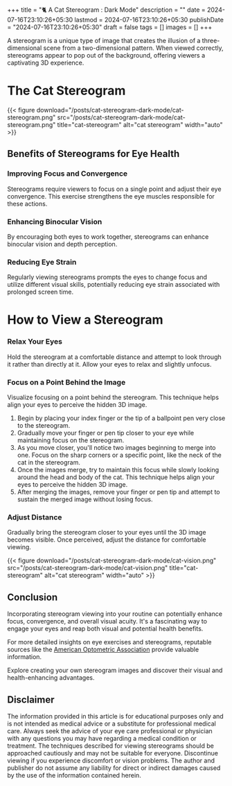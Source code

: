 +++
title = "🐈 A Cat Stereogram : Dark Mode"
description = ""
date = 2024-07-16T23:10:26+05:30
lastmod = 2024-07-16T23:10:26+05:30
publishDate = "2024-07-16T23:10:26+05:30"
draft = false
tags = []
images = []
+++

A stereogram is a unique type of image that creates the illusion of a three-dimensional scene from a two-dimensional pattern. When viewed correctly, stereograms appear to pop out of the background, offering viewers a captivating 3D experience.

# The Cat Stereogram

{{< figure download="/posts/cat-stereogram-dark-mode/cat-stereogram.png" src="/posts/cat-stereogram-dark-mode/cat-stereogram.png" title="cat-stereogram" alt="cat stereogram" width="auto" >}}

## Benefits of Stereograms for Eye Health

### Improving Focus and Convergence

Stereograms require viewers to focus on a single point and adjust their eye convergence. This exercise strengthens the eye muscles responsible for these actions.

### Enhancing Binocular Vision

By encouraging both eyes to work together, stereograms can enhance binocular vision and depth perception.

### Reducing Eye Strain

Regularly viewing stereograms prompts the eyes to change focus and utilize different visual skills, potentially reducing eye strain associated with prolonged screen time.

# How to View a Stereogram

### Relax Your Eyes

Hold the stereogram at a comfortable distance and attempt to look through it rather than directly at it. Allow your eyes to relax and slightly unfocus.

### Focus on a Point Behind the Image

Visualize focusing on a point behind the stereogram. This technique helps align your eyes to perceive the hidden 3D image.

1. Begin by placing your index finger or the tip of a ballpoint pen very close to the stereogram.
2. Gradually move your finger or pen tip closer to your eye while maintaining focus on the stereogram.
3. As you move closer, you'll notice two images beginning to merge into one. Focus on the sharp corners or a specific point, like the neck of the cat in the stereogram.
4. Once the images merge, try to maintain this focus while slowly looking around the head and body of the cat. This technique helps align your eyes to perceive the hidden 3D image.
5. After merging the images, remove your finger or pen tip and attempt to sustain the merged image without losing focus.

### Adjust Distance

Gradually bring the stereogram closer to your eyes until the 3D image becomes visible. Once perceived, adjust the distance for comfortable viewing.

{{< figure download="/posts/cat-stereogram-dark-mode/cat-vision.png" src="/posts/cat-stereogram-dark-mode/cat-vision.png" title="cat-stereogram" alt="cat stereogram" width="auto" >}}

## Conclusion

Incorporating stereogram viewing into your routine can potentially enhance focus, convergence, and overall visual acuity. It's a fascinating way to engage your eyes and reap both visual and potential health benefits.

For more detailed insights on eye exercises and stereograms, reputable sources like the [American Optometric Association](https://www.aoa.org) provide valuable information.

Explore creating your own stereogram images and discover their visual and health-enhancing advantages.

## Disclaimer

The information provided in this article is for educational purposes only and is not intended as medical advice or a substitute for professional medical care. Always seek the advice of your eye care professional or physician with any questions you may have regarding a medical condition or treatment. The techniques described for viewing stereograms should be approached cautiously and may not be suitable for everyone. Discontinue viewing if you experience discomfort or vision problems. The author and publisher do not assume any liability for direct or indirect damages caused by the use of the information contained herein.
